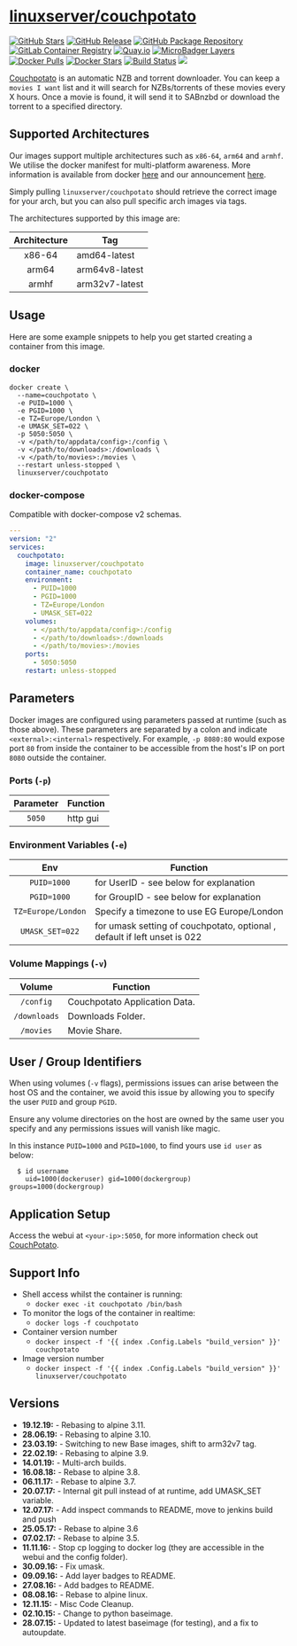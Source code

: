 # [linuxserver/couchpotato](https://github.com/linuxserver/docker-couchpotato)

[![GitHub Stars](https://img.shields.io/github/stars/linuxserver/docker-couchpotato.svg?style=flat-square&color=E68523&logo=github&logoColor=FFFFFF)](https://github.com/linuxserver/docker-couchpotato)
[![GitHub Release](https://img.shields.io/github/release/linuxserver/docker-couchpotato.svg?style=flat-square&color=E68523&logo=github&logoColor=FFFFFF)](https://github.com/linuxserver/docker-couchpotato/releases)
[![GitHub Package Repository](https://img.shields.io/static/v1.svg?style=flat-square&color=E68523&label=linuxserver.io&message=GitHub%20Package&logo=github&logoColor=FFFFFF)](https://github.com/linuxserver/docker-couchpotato/packages)
[![GitLab Container Registry](https://img.shields.io/static/v1.svg?style=flat-square&color=E68523&label=linuxserver.io&message=GitLab%20Registry&logo=gitlab&logoColor=FFFFFF)](https://gitlab.com/Linuxserver.io/docker-couchpotato/container_registry)
[![Quay.io](https://img.shields.io/static/v1.svg?style=flat-square&color=E68523&label=linuxserver.io&message=Quay.io)](https://quay.io/repository/linuxserver.io/couchpotato)
[![MicroBadger Layers](https://img.shields.io/microbadger/layers/linuxserver/couchpotato.svg?style=flat-square&color=E68523)](https://microbadger.com/images/linuxserver/couchpotato "Get your own version badge on microbadger.com")
[![Docker Pulls](https://img.shields.io/docker/pulls/linuxserver/couchpotato.svg?style=flat-square&color=E68523&label=pulls&logo=docker&logoColor=FFFFFF)](https://hub.docker.com/r/linuxserver/couchpotato)
[![Docker Stars](https://img.shields.io/docker/stars/linuxserver/couchpotato.svg?style=flat-square&color=E68523&label=stars&logo=docker&logoColor=FFFFFF)](https://hub.docker.com/r/linuxserver/couchpotato)
[![Build Status](https://ci.linuxserver.io/view/all/job/Docker-Pipeline-Builders/job/docker-couchpotato/job/master/badge/icon?style=flat-square)](https://ci.linuxserver.io/job/Docker-Pipeline-Builders/job/docker-couchpotato/job/master/)
[![](https://lsio-ci.ams3.digitaloceanspaces.com/linuxserver/couchpotato/latest/badge.svg)](https://lsio-ci.ams3.digitaloceanspaces.com/linuxserver/couchpotato/latest/index.html)

[Couchpotato](https://couchpota.to/) is an automatic NZB and torrent downloader. You can keep a `movies I want` list and it will search for NZBs/torrents of these movies every X hours. Once a movie is found, it will send it to SABnzbd or download the torrent to a specified directory.

## Supported Architectures

Our images support multiple architectures such as `x86-64`, `arm64` and `armhf`. We utilise the docker manifest for multi-platform awareness. More information is available from docker [here](https://github.com/docker/distribution/blob/master/docs/spec/manifest-v2-2.md#manifest-list) and our announcement [here](https://blog.linuxserver.io/2019/02/21/the-lsio-pipeline-project/).

Simply pulling `linuxserver/couchpotato` should retrieve the correct image for your arch, but you can also pull specific arch images via tags.

The architectures supported by this image are:

| Architecture | Tag |
| :----: | --- |
| x86-64 | amd64-latest |
| arm64 | arm64v8-latest |
| armhf | arm32v7-latest |


## Usage

Here are some example snippets to help you get started creating a container from this image.

### docker

```
docker create \
  --name=couchpotato \
  -e PUID=1000 \
  -e PGID=1000 \
  -e TZ=Europe/London \
  -e UMASK_SET=022 \
  -p 5050:5050 \
  -v </path/to/appdata/config>:/config \
  -v </path/to/downloads>:/downloads \
  -v </path/to/movies>:/movies \
  --restart unless-stopped \
  linuxserver/couchpotato
```


### docker-compose

Compatible with docker-compose v2 schemas.

```yaml
---
version: "2"
services:
  couchpotato:
    image: linuxserver/couchpotato
    container_name: couchpotato
    environment:
      - PUID=1000
      - PGID=1000
      - TZ=Europe/London
      - UMASK_SET=022
    volumes:
      - </path/to/appdata/config>:/config
      - </path/to/downloads>:/downloads
      - </path/to/movies>:/movies
    ports:
      - 5050:5050
    restart: unless-stopped
```

## Parameters

Docker images are configured using parameters passed at runtime (such as those above). These parameters are separated by a colon and indicate `<external>:<internal>` respectively. For example, `-p 8080:80` would expose port `80` from inside the container to be accessible from the host's IP on port `8080` outside the container.

### Ports (`-p`)

| Parameter | Function |
| :----: | --- |
| `5050` | http gui |


### Environment Variables (`-e`)

| Env | Function |
| :----: | --- |
| `PUID=1000` | for UserID - see below for explanation |
| `PGID=1000` | for GroupID - see below for explanation |
| `TZ=Europe/London` | Specify a timezone to use EG Europe/London |
| `UMASK_SET=022` | for umask setting of couchpotato, optional , default if left unset is 022 |

### Volume Mappings (`-v`)

| Volume | Function |
| :----: | --- |
| `/config` | Couchpotato Application Data. |
| `/downloads` | Downloads Folder. |
| `/movies` | Movie Share. |



## User / Group Identifiers

When using volumes (`-v` flags), permissions issues can arise between the host OS and the container, we avoid this issue by allowing you to specify the user `PUID` and group `PGID`.

Ensure any volume directories on the host are owned by the same user you specify and any permissions issues will vanish like magic.

In this instance `PUID=1000` and `PGID=1000`, to find yours use `id user` as below:

```
  $ id username
    uid=1000(dockeruser) gid=1000(dockergroup) groups=1000(dockergroup)
```

## Application Setup

Access the webui at `<your-ip>:5050`, for more information check out [CouchPotato](https://couchpota.to).



## Support Info

* Shell access whilst the container is running:
  * `docker exec -it couchpotato /bin/bash`
* To monitor the logs of the container in realtime:
  * `docker logs -f couchpotato`
* Container version number
  * `docker inspect -f '{{ index .Config.Labels "build_version" }}' couchpotato`
* Image version number
  * `docker inspect -f '{{ index .Config.Labels "build_version" }}' linuxserver/couchpotato`

## Versions

* **19.12.19:** - Rebasing to alpine 3.11.
* **28.06.19:** - Rebasing to alpine 3.10.
* **23.03.19:** - Switching to new Base images, shift to arm32v7 tag.
* **22.02.19:** - Rebasing to alpine 3.9.
* **14.01.19:** - Multi-arch builds.
* **16.08.18:** - Rebase to alpine 3.8.
* **06.11.17:** - Rebase to alpine 3.7.
* **20.07.17:** - Internal git pull instead of at runtime, add UMASK_SET variable.
* **12.07.17:** - Add inspect commands to README, move to jenkins build and push
* **25.05.17:** - Rebase to alpine 3.6
* **07.02.17:** - Rebase to alpine 3.5.
* **11.11.16:** - Stop cp logging to docker log (they are accessible in the webui and the config folder).
* **30.09.16:** - Fix umask.
* **09.09.16:** - Add layer badges to README.
* **27.08.16:** - Add badges to README.
* **08.08.16:** - Rebase to alpine linux.
* **12.11.15:** - Misc Code Cleanup.
* **02.10.15:** - Change to python baseimage.
* **28.07.15:** - Updated to latest baseimage (for testing), and a fix to autoupdate.
